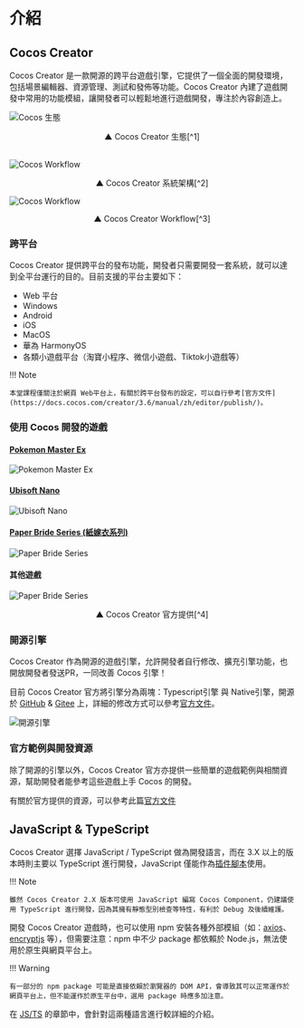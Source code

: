 # 介紹

## Cocos Creator

Cocos Creator 是一款開源的跨平台遊戲引擎，它提供了一個全面的開發環境，包括場景編輯器、資源管理、測試和發佈等功能。Cocos Creator 內建了遊戲開發中常用的功能模組，讓開發者可以輕鬆地進行遊戲開發，專注於內容創造上。

![Cocos 生態](https://i.imgur.com/VXzxAmu.png)
<center>▲ Cocos Creator 生態[^1]</center>
<br/> 

![Cocos Workflow](https://docs.cocos.com/creator/3.6/manual/zh/getting-started/introduction/structure-engine.png)
<center>▲ Cocos Creator 系統架構[^2]</center>

![Cocos Workflow](https://i.imgur.com/g5WQJD8.png)
<center>▲ Cocos Creator Workflow[^3]</center>

### 跨平台
Cocos Creator 提供跨平台的發布功能，開發者只需要開發一套系統，就可以達到全平台運行的目的。目前支援的平台主要如下：

* Web 平台
* Windows
* Android
* iOS
* MacOS
* 華為 HarmonyOS
* 各類小遊戲平台（淘寶小程序、微信小遊戲、Tiktok小遊戲等）

!!! Note

    本堂課程僅關注於網頁 Web平台上，有關於跨平台發布的設定，可以自行參考[官方文件](https://docs.cocos.com/creator/3.6/manual/zh/editor/publish/)。
    
### 使用 Cocos 開發的遊戲

#### [Pokemon Master Ex](https://pokemonmasters-game.com/zh-TW)
![Pokemon Master Ex](https://i.imgur.com/bLd1vO6.png)
#### [Ubisoft Nano](https://nano.ubisoft.com/)
![Ubisoft Nano](https://i.imgur.com/0Qa514g.png)
#### [Paper Bride Series (紙嫁衣系列)](https://store.steampowered.com/app/2600570/5/)
![Paper Bride Series](https://i.imgur.com/uPkheJk.png)
#### 其他遊戲
![Paper Bride Series](https://download.cocos.com/CocosWww/2022/06/%E5%9B%BE%E7%89%871-1.png)
<center>▲ Cocos Creator 官方提供[^4]</center>

### 開源引擎

Cocos Creator 作為開源的遊戲引擎，允許開發者自行修改、擴充引擎功能，也開放開發者發送PR，一同改善 Cocos 引擎！

目前 Cocos Creator 官方將引擎分為兩塊：Typescript引擎 與 Native引擎，開源於 [GitHub](https://github.com/cocos/cocos-engine/) & [Gitee](https://gitee.com/mirrors_cocos-creator/engine/) 上，詳細的修改方式可以參考[官方文件](https://docs.cocos.com/creator/3.6/manual/zh/advanced-topics/engine-customization.html)。

![開源引擎](https://i.imgur.com/8xQIy4n.png)

### 官方範例與開發資源

除了開源的引擎以外，Cocos Creator 官方亦提供一些簡單的遊戲範例與相關資源，幫助開發者能參考這些遊戲上手 Cocos 的開發。

有關於官方提供的資源，可以參考此篇[官方文件](https://docs.cocos.com/creator/3.6/manual/zh/getting-started/support.html)


## JavaScript & TypeScript
Cocos Creator 選擇 JavaScript / TypeScript 做為開發語言，而在 3.X 以上的版本時則主要以 TypeScript 進行開發，JavaScript 僅能作為[插件腳本](https://docs.cocos.com/creator/3.6/manual/zh/scripting/external-scripts.html)使用。

!!! Note

    雖然 Cocos Creator 2.X 版本可使用 JavaScript 編寫 Cocos Component，仍建議使用 TypeScript 進行開發，因為其擁有靜態型別檢查等特性，有利於 Debug 及後續維護。

開發 Cocos Creator 遊戲時，也可以使用 npm 安裝各種外部模組（如：[axios](https://www.youtube.com/watch?v=iw8ptzel4sk)、[encryptjs](https://www.npmjs.com/package/encryptjs) 等），但需要注意：npm 中不少 package 都依賴於 Node.js，無法使用於原生與網頁平台上。

!!! Warning

    有一部分的 npm package 可能是直接依賴於瀏覽器的 DOM API，會導致其可以正常運作於網頁平台上，但不能運作於原生平台中，選用 package 時應多加注意。

在 [JS/TS](/webgame-engine/learn-js/basic-and-syntax/) 的章節中，會針對這兩種語言進行較詳細的介紹。

[^1]: [36氪 - 不只是游戏引擎，「Cocos 」完成5000万美元B轮融资](http://china.36kr.com/p/1693563623168896?column=%20&navId=24)
[^2]: [Cocos Creator 官方－系統架構](https://docs.cocos.com/creator/3.6/manual/zh/getting-started/introduction/#%E6%9E%B6%E6%9E%84%E7%89%B9%E8%89%B2)
[^3]: [Cocos Creator 官方－Workflow](https://docs.cocos.com/creator/3.6/manual/zh/getting-started/introduction/#%E5%B7%A5%E4%BD%9C%E6%B5%81%E7%A8%8B%E8%AF%B4%E6%98%8E)
[^4]: [Cocos Creator 官方－上架遊戲](https://www.cocos.com/post/54963e5ec11d76db476ac1c915c76dbf)